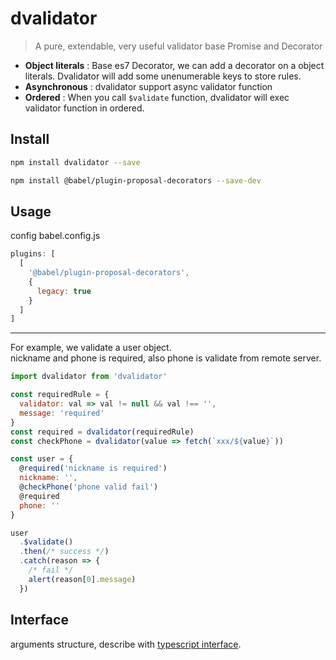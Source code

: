 # dvalidator

> A pure, extendable, very useful validator base Promise and Decorator

- <b>Object literals</b> : Base es7 Decorator, we can add a decorator on a object literals. Dvalidator will add some unenumerable keys to store rules.
- <b>Asynchronous</b> : dvalidator support async validator function
- <b>Ordered</b> : When you call `$validate` function, dvalidator will exec validator function in ordered.

## Install

```bash
npm install dvalidator --save
```

```bash
npm install @babel/plugin-proposal-decorators --save-dev
```

## Usage

config babel.config.js

```js
plugins: [
  [
    '@babel/plugin-proposal-decorators',
    {
      legacy: true
    }
  ]
]
```
<hr>
For example, we validate a user object. <br>
nickname and phone is required, also phone is validate from remote server.

```js
import dvalidator from 'dvalidator'

const requiredRule = {
  validator: val => val != null && val !== '',
  message: 'required'
}
const required = dvalidator(requiredRule)
const checkPhone = dvalidator(value => fetch(`xxx/${value}`))

const user = {
  @required('nickname is required')
  nickname: '',
  @checkPhone('phone valid fail')
  @required
  phone: ''
}

user
  .$validate()
  .then(/* success */)
  .catch(reason => {
    /* fail */
    alert(reason[0].message)
  })
```

## Interface

arguments structure, describe with [typescript interface](index.d.ts).
